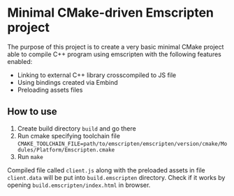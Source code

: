 # Minimal CMake-driven Emscripten project

The purpose of this project is to create a very basic minimal CMake project able to compile C++ program using emscripten with the following features enabled:
* Linking to external C++ library crosscompiled to JS file
* Using bindings created via Embind
* Preloading assets files

## How to use
1. Create build directory ```build``` and go there
2. Run cmake specifying toolchain file ```CMAKE_TOOLCHAIN_FILE=path/to/emscripten/emscripten/version/cmake/Modules/Platform/Emscripten.cmake```
3. Run ```make```

Compiled file called ```client.js``` along with the preloaded assets in file ```client.data``` will be put into ```build.emscripten``` directory. Check if it works by opening ```build.emscripten/index.html``` in browser.
